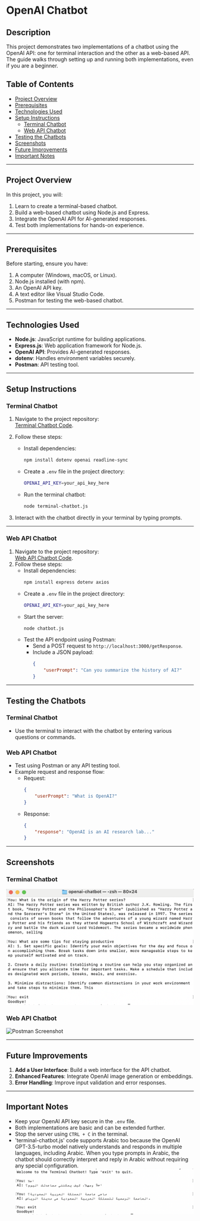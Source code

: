 # OpenAI Chatbot

## Description
This project demonstrates two implementations of a chatbot using the OpenAI API: one for terminal interaction and the other as a web-based API. The guide walks through setting up and running both implementations, even if you are a beginner.

## Table of Contents
- [Project Overview](#project-overview)
- [Prerequisites](#prerequisites)
- [Technologies Used](#technologies-used)
- [Setup Instructions](#setup-instructions)
  - [Terminal Chatbot](#terminal-chatbot)
  - [Web API Chatbot](#web-api-chatbot)
- [Testing the Chatbots](#testing-the-chatbots)
- [Screenshots](#screenshots)
- [Future Improvements](#future-improvements)
- [Important Notes](#important-notes)

---

## Project Overview
In this project, you will:
1. Learn to create a terminal-based chatbot.
2. Build a web-based chatbot using Node.js and Express.
3. Integrate the OpenAI API for AI-generated responses.
4. Test both implementations for hands-on experience.

---

## Prerequisites
Before starting, ensure you have:
1. A computer (Windows, macOS, or Linux).
2. Node.js installed (with npm).
3. An OpenAI API key.
4. A text editor like Visual Studio Code.
5. Postman for testing the web-based chatbot.

---

## Technologies Used
- **Node.js**: JavaScript runtime for building applications.
- **Express.js**: Web application framework for Node.js.
- **OpenAI API**: Provides AI-generated responses.
- **dotenv**: Handles environment variables securely.
- **Postman**: API testing tool.

---

## Setup Instructions

### Terminal Chatbot
1. Navigate to the project repository:  
   [Terminal Chatbot Code](https://github.com/shathalshehri/openai-chatbot/blob/main/terminal-chatbot.js).
2. Follow these steps:
   - Install dependencies:
     ```bash
     npm install dotenv openai readline-sync
     ```
   - Create a `.env` file in the project directory:
     ```bash
     OPENAI_API_KEY=your_api_key_here
     ```
   - Run the terminal chatbot:
     ```bash
     node terminal-chatbot.js
     ```

3. Interact with the chatbot directly in your terminal by typing prompts.

---

### Web API Chatbot
1. Navigate to the project repository:  
   [Web API Chatbot Code](https://github.com/shathalshehri/openai-chatbot/blob/main/chatbot.js).
2. Follow these steps:
   - Install dependencies:
     ```bash
     npm install express dotenv axios
     ```
   - Create a `.env` file in the project directory:
     ```bash
     OPENAI_API_KEY=your_api_key_here
     ```
   - Start the server:
     ```bash
     node chatbot.js
     ```
   - Test the API endpoint using Postman:
     - Send a POST request to `http://localhost:3000/getResponse`.
     - Include a JSON payload:
       ```json
       {
           "userPrompt": "Can you summarize the history of AI?"
       }
       ```

---

## Testing the Chatbots
### Terminal Chatbot
- Use the terminal to interact with the chatbot by entering various questions or commands.

### Web API Chatbot
- Test using Postman or any API testing tool. 
- Example request and response flow:
  - Request:
    ```json
    {
        "userPrompt": "What is OpenAI?"
    }
    ```
  - Response:
    ```json
    {
        "response": "OpenAI is an AI research lab..."
    }
    ```

---

## Screenshots
### Terminal Chatbot 
![Terminal Chatbot Screenshot](https://github.com/shathalshehri/openai-chatbot/blob/main/Screenshot-Terminal.png)

### Web API Chatbot 
![Postman Screenshot](https://github.com/shathalshehri/openai-chatbot/blob/main/screenshot(POSTMAN).png)

---

## Future Improvements
1. **Add a User Interface**: Build a web interface for the API chatbot.
2. **Enhanced Features**: Integrate OpenAI image generation or embeddings.
3. **Error Handling**: Improve input validation and error responses.

---

## Important Notes
- Keep your OpenAI API key secure in the `.env` file.
- Both implementations are basic and can be extended further.
- Stop the server using `CTRL + C` in the terminal.
- 'terminal-chatbot.js' code supports Arabic too because the OpenAI GPT-3.5-turbo model natively understands and responds in multiple languages, including Arabic. When you type prompts in Arabic, the chatbot should correctly interpret and reply in Arabic without requiring any special configuration. ![Terminal Chatbot Screenshot](https://github.com/shathalshehri/openai-chatbot/blob/main/Screenshot-Terminal-Ar.png)

